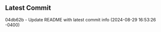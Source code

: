 
## Latest Commit
04db62b - Update README with latest commit info (2024-08-29 16:53:26 -0400) <Yunxi-Zhou>
